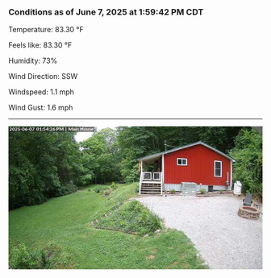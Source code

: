 ### Conditions as of June 7, 2025 at 1:59:42 PM CDT 

Temperature: 83.30 &deg;F

Feels like: 83.30 &deg;F

Humidity: 73%

Wind Direction: SSW

Windspeed: 1.1 mph

Wind Gust: 1.6 mph

---

<img src="./images/latest.jpeg"/>

